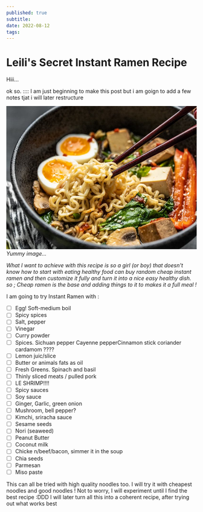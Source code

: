 ```yaml
---
published: true
subtitle:
date: 2022-08-12
tags:
---
```


# Leili's Secret Instant Ramen Recipe

Hiii... 

ok so. :::: I am just beginning to make this post but i am goign to add a few notes tjat i will later restructure

![](/images/instantramen.png)
*Yummy image...*

*What I want to achieve with this recipe is so a girl (or boy) that doesn't know how to start with eating healthy food can buy random cheap instant ramen and then customize it fully and turn it into a nice easy healthy dish.*
 *so ; Cheap ramen is the base and adding things to it to makes it a full meal !*

I am going to try Instant Ramen with :

- [ ] Egg! Soft-medium boil
- [ ] Spicy spices
- [ ] Salt, pepper
- [ ] Vinegar 
- [ ] Curry powder
- [ ] Spices. Sichuan pepper Cayenne pepperCinnamon stick coriander cardamom ????
- [ ] Lemon juic/slice
- [ ] Butter or animals fats as oil
- [ ] Fresh Greens. Spinach and basil
- [ ] Thinly sliced meats / pulled pork
- [ ] LE SHRIMP!!!!
- [ ] Spicy sauces
- [ ] Soy sauce
- [ ] Ginger, Garlic, green onion
- [ ] Mushroom, bell pepper?
- [ ] Kimchi, sriracha sauce
- [ ] Sesame seeds
- [ ] Nori (seaweed)
- [ ] Peanut Butter
- [ ] Coconut milk
- [ ] Chicke n/beef/bacon, simmer it in the soup
- [ ] Chia seeds
- [ ] Parmesan
- [ ] Miso paste

This can all be tried with high quality noodles too. I will try it with cheapest noodles and good noodles ! Not to worry, I will experiment until I find the best recipe :DDD 
I will later turn all this into a coherent recipe, after trying out what works best
